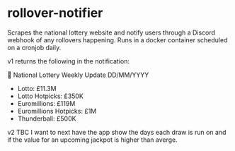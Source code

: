 # rollover-notifier
Scrapes the national lottery website and notify users through a Discord webhook of any rollovers happening. Runs in a docker container scheduled on a cronjob daily.

v1 returns the following in the notification:

🎰 National Lottery Weekly Update DD/MM/YYYY
- Lotto: £11.3M
- Lotto Hotpicks: £350K
- Euromillions: £119M
- Euromillions Hotpicks: £1M
- Thunderball: £500K

v2 TBC
I want to next have the app show the days each draw is run on and if the value for an upcoming jackpot is higher than averge.
